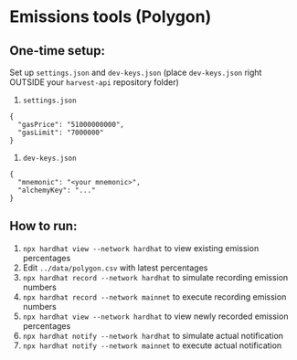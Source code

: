 # Emissions tools (Polygon)

## One-time setup:
Set up `settings.json` and `dev-keys.json` (place `dev-keys.json` right OUTSIDE your `harvest-api` repository folder)

1. `settings.json`
```
{
  "gasPrice": "51000000000",
  "gasLimit": "7000000"
}
```
1. `dev-keys.json`
```
{
  "mnemonic": "<your mnemonic>",
  "alchemyKey": "..."
}
```

## How to run:
1. `npx hardhat view --network hardhat` to view existing emission percentages
1. Edit `../data/polygon.csv` with latest percentages
1. `npx hardhat record --network hardhat` to simulate recording emission numbers
1. `npx hardhat record --network mainnet` to execute recording emission numbers
1. `npx hardhat view --network hardhat` to view newly recorded emission percentages
1. `npx hardhat notify --network hardhat` to simulate actual notification
1. `npx hardhat notify --network mainnet` to execute actual notification
